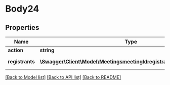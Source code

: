 # Body24

## Properties
Name | Type | Description | Notes
------------ | ------------- | ------------- | -------------
**action** | **string** |  | 
**registrants** | [**\Swagger\Client\Model\MeetingsmeetingIdregistrantsstatusRegistrants[]**](MeetingsmeetingIdregistrantsstatusRegistrants.md) | List of registrants. | [optional] 

[[Back to Model list]](../README.md#documentation-for-models) [[Back to API list]](../README.md#documentation-for-api-endpoints) [[Back to README]](../README.md)


